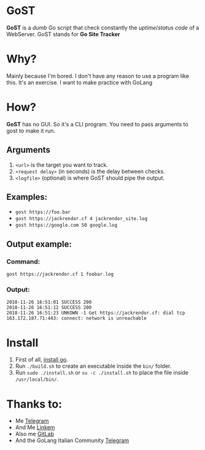 # GoST

**GoST** is a *dumb* Go script that check constantly the *uptime*/*status code* of a WebServer.
GoST stands for **Go Site Tracker**

# Why?
Mainly because I'm bored. I don't have any reason to use a program like this. It's an exercise. I want to make practice with GoLang

# How?
**GoST** has no GUI. So it's a CLI program.
You need to pass arguments to gost to make it run.
## Arguments
 1) `<url>` is the target you want to track.
 2) `<request delay>` (in seconds) is the delay between checks.
 3) `<logfile>` (optional) is where GoST should pipe the output.
 
## Examples:
 - `gost https://foo.bar`
 - `gost https://jackrendor.cf 4 jackrendor_site.log`
 - `gost https://google.com 50 google.log`
## Output example:
### Command:
`gost https://jackrendor.cf 1 foobar.log`
### Output: 
```
2018-11-26 16:51:01 SUCCESS 200
2018-11-26 16:51:12 SUCCESS 200
2018-11-26 16:51:23 UNKOWN -1 Get https://jackrendor.cf: dial tcp 163.172.187.71:443: connect: network is unreachable
```

# Install
 1) First of all, [install go](https://golang.org/doc/install).
 2) Run `./build.sh` to create an executable inside the `bin/` folder.
 3) Run `sudo ./install.sh` or `su -c ./install.sh` to place the file inside `/usr/local/bin/`.
 
 # Thanks to:
 - Me [Telegram](https://t.me/jackrendor)
 - And Me [Linkem](https://it.linkedin.com/in/jackrendor)
 - Also me [GitLab](https://gitlab.com/jackrendor)
 - And the GoLang Italian Community [Telegram](https://t.me/golangit)

